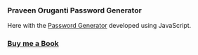 ### Praveen Oruganti Password Generator

Here with the [Password Generator](https://praveenorugantitech.github.io/praveenorugantitech-javascript/0_Projects/praveenorugantitech-password-generator) developed using JavaScript.

### [Buy me a Book](https://www.buymeacoffee.com/praveenoruganti)


